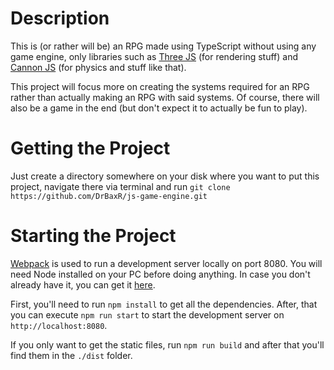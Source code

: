 # Description
This is (or rather will be) an RPG made using TypeScript without using any game engine, only libraries such as [Three JS](https://github.com/mrdoob/three.js/) (for rendering stuff) and [Cannon JS](http://www.cannonjs.org) (for physics and stuff like that).

This project will focus more on creating the systems required for an RPG rather than actually making an RPG with said systems. Of course, there will also be a game in the end (but don't expect it to actually be fun to play).

# Getting the Project
Just create a directory somewhere on your disk where you want to put this project, navigate there via terminal and run ```git clone https://github.com/DrBaxR/js-game-engine.git```

# Starting the Project
[Webpack](https://webpack.js.org) is used to run a development server locally on port 8080. You will need Node installed on your PC before doing anything. In case you don't already have it, you can get it [here](](https://nodejs.org/en/)).

First, you'll need to run ```npm install``` to get all the dependencies. After, that you can execute ```npm run start``` to start the development server on ```http://localhost:8080```.

If you only want to get the static files, run ```npm run build``` and after that you'll find them in the ```./dist``` folder.
